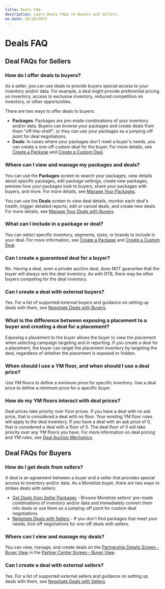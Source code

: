 ```yaml
---
title: Deals FAQ
description: Learn Deals FAQs on Buyers and Sellers.
ms.date: 10/28/2023
---
```



# Deals FAQ

## Deal FAQs for Sellers

### How do I offer deals to buyers?

As a seller, you can use deals to provide buyers special access to your
inventory and/or data. For example, a deal might provide preferential
pricing on inventory, access to exclusive inventory, reduced competition
on inventory, or other opportunities.

There are two ways to offer deals to buyers:

- **Packages**: Packages are pre-made combinations of your inventory
  and/or data. Buyers can browse your packages and create deals from
  them "off-the-shelf", or they can use your packages as a jumping-off
  point for deal negotiations.
- **Deals**: In cases where your packages don't meet a buyer's needs,
  you can create a one-off custom deal for the buyer. For more details,
  see [Create a Package](create-a-package.md)
  and [Create a Custom Deal](create-a-custom-deal.md).

### Where can I view and manage my packages and deals?

You can use the **Packages** screen to search your packages, view
details about specific packages, edit package settings, create new
packages, preview how your packages look to buyers, share your packages
with buyers, and more. For more details, see [Manage Your Packages](manage-your-packages.md).

You can use the **Deals** screen to view deal details, monitor each
deal's health, trigger detailed reports, edit or cancel deals, and
create new deals. For more details, see [Manage Your Deals with Buyers](manage-your-deals-with-buyers.md).

### What can I include in a package or deal?

You can select specific inventory, segments, sizes, or brands to include
in your deal. For more information, see
[Create a Package](create-a-package.md) and
[Create a Custom Deal](create-a-custom-deal.md).

### Can I create a guaranteed deal for a buyer?

No. Having a deal, even a private auction deal, does NOT guarantee that
the buyer will always win the deal inventory. As with RTB, there may be
other buyers competing for the deal inventory.

### Can I create a deal with external buyers?

Yes. For a list of supported external buyers and guidance on setting up
deals with them, see [Negotiate Deals with Buyers](negotiate-deals-with-buyers.md).

### What is the difference between exposing a placement to a buyer and creating a deal for a placement?

Exposing a placement to the buyer allows the buyer to view the placement
when selecting campaign targeting and in reporting. If you create a deal
for a placement, the buyer can target the placement inventory by
targeting the deal, regardless of whether the placement is exposed or
hidden.

### When should I use a YM floor, and when should I use a deal price?

Use YM floors to define a minimum price for specific inventory. Use a
deal price to define a minimum price for a specific buyer.

### How do my YM floors interact with deal prices?

Deal prices take priority over floor prices. If you have a deal with no
ask price, that is considered a deal with no floor. Your existing YM
floor rules will apply to the deal inventory. If you have a deal with an
ask price of 0, that is considered a deal with a floor of 0. The deal
floor of 0 will take priority over any YM floors you have. For more
information on deal pricing and YM rules, see [Deal Auction Mechanics](deal-auction-mechanics.md).

## Deal FAQs for Buyers

### How do I get deals from sellers?

A deal is an agreement between a buyer and a seller that provides
special access to inventory and/or data. As a Monetize buyer, there are
two ways to strikes deals with sellers:

- [Get Deals from Seller Packages](get-deals-from-seller-packages.md) - Browse Monetize sellers' pre-made
  combinations of inventory and/or data and immediately convert them
  into deals or use them as a jumping-off point for custom deal
  negotiations
- [Negotiate Deals with Sellers](negotiate-deals-with-sellers.md) - If you don't find packages that meet your needs,
  kick off negotiations for one-off deals with sellers.

### Where can I view and manage my deals?

You can view, manage, and create deals on the [Partnership Details Screen - Buyer View](partnership-details-screen-buyer-view.md) in the [Partner Center Screen - Buyer View](partner-center-screen-buyer-view.md).

### Can I create a deal with external sellers?

Yes. For a list of supported external sellers and guidance on setting up
deals with them, see [Negotiate Deals with Sellers](negotiate-deals-with-sellers.md).

